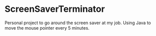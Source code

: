 # ScreenSaverTerminator
Personal project to go around the screen saver at my job. Using Java to move the mouse pointer every 5 minutes.

